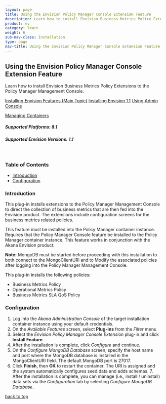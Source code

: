 ```yaml
---
layout: page
title: Using the Envision Policy Manager Console Extension Feature
description: Learn how to install Envision Business Metrics Policy Extensions to the Policy Manager Management Console. 
product: ev
category: learn
weight:	6
sub-nav-class: Installation
type: page
nav-title: Using the Envision Policy Manager Console Extension Feature 
---
```


## Using the Envision Policy Manager Console Extension Feature  
Learn how to install Envision Business Metrics Policy Extensions to the Policy Manager Management Console.

<a href="../envision_install/installing_envision_features.html" class="button secondary">Installing Envision Features (Main Topic)</a> 
<a href="../envision_install/installing_envision_v11.html" class="button secondary">Installing Envision 1.1</a> <a href="using_admin_console.htm" class="button secondary">Using Admin Console</a> <p></p>
<a href="../container_management/container_management.htm" class="button secondary">Managing Containers</a><br>

<h5 class="stamp">Supported Platforms: 8.1</h5>
<h5 class="stamp">Supported Envision Versions: 1.1</h5><br>

<div class = "divider1"></div>

### Table of Contents
<div id="toc-marker"></div>

* [Introduction](#introduction)
* [Configuration](#configuration)

<div class = "divider1"></div>

### Introduction

This plug-in installs extensions to the Policy Manager Management Console to direct the collection of business metrics that are then fed into the Envision product. The extensions include configuration screens for the business metrics related policies. 

This feature must be installed into the Policy Manager container instance. Requires that the Policy Manager Console feature be installed to the Policy Manager container instance. This feature works in conjunction with the Akana Envision product.

**Note:** MongoDB must be started before proceeding with this installation to both connect to the MongoClientURI and to Modify the associated policies after logging into the Policy Manager Management Console.  

This plug-in installs the following policies:
* Business Metrics Policy
* Operational Metrics Policy
* Business Metrics SLA QoS Policy

### Configuration

1. Log into the *Akana Administration Console* of the target installation container instance using your default credentials.
2. On the *Available Features* screen, select **Plug-ins** from the *Filter* menu. 
3. Select the *Envision Policy Manager Console Extension* plug-in and click **Install Feature**.
4. After the installation is complete, click *Configure* and continue.
5. On the *Configure MongoDB Database* screen, specify the host name and port where the MongoDB database is installed in the MongoClientURI field. The default MongoDB port is 27017. 
6. Click **Finish**, then **OK** to restart the container. The URI is assigned and the system automatically configures seed data and adds schemas. 7. After the installation is complete, you can manage (i.e., install / uninstall) data sets via the *Configuration* tab by selecting *Configure MongoDB Database*.

<p><a href="#top">back to top</a></p>


